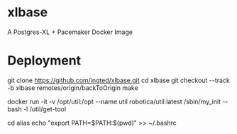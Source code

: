 # xlbase
  A Postgres-XL + Pacemaker Docker Image

# Deployment
  git clone https://github.com/ingted/xlbase.git
  cd xlbase
  git checkout --track -b xlbase remotes/origin/backToOrigin
  make

  docker run -it -v /opt/util:/opt --name util robotica/util:latest /sbin/my_init -- bash -l /util/get-tool

  cd alias
  echo "export PATH=\$PATH:$(pwd)" >> ~/.bashrc
